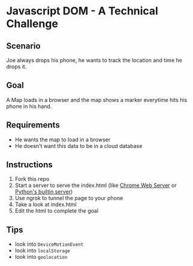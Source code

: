 # Javascript DOM - A Technical Challenge

## Scenario
Joe always drops his phone, he wants to track the location and time he drops it.

## Goal
A Map loads in a browser and the map shows a marker everytime hits his phone in his hand.

## Requirements
* He wants the map to load in a browser
* He doesn't want this data to be in a cloud database

## Instructions
1. Fork this repo
1. Start a server to serve the index.html (like [Chrome Web Server](https://chrome.google.com/webstore/detail/web-server-for-chrome/ofhbbkphhbklhfoeikjpcbhemlocgigb) or [Python's builtin server](http://www.pythonforbeginners.com/modules-in-python/how-to-use-simplehttpserver/))
1. Use ngrok to tunnel the page to your phone
2. Take a look at index.html
2. Edit the html to complete the goal

## Tips
* look into `DeviceMotionEvent`
* look into `localStorage`
* look into `geolocation`
